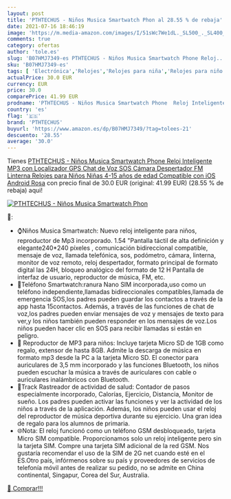 ```yaml
---
layout: post
title: 'PTHTECHUS - Niños Musica Smartwatch Phon al 28.55 % de rebaja'
date: 2021-07-16 18:46:19
image: 'https://m.media-amazon.com/images/I/51sWc7We1dL._SL500_._SL400_.jpg'
comments: true
category: ofertas
author: 'tole.es'
slug: 'B07HMJ7349-es PTHTECHUS - Niños Musica Smartwatch Phone Reloj...'
sku: 'B07HMJ7349-es'
tags: [ 'Electrónica','Relojes','Relojes para niña','Relojes para niño','Smartwatch Fashion para niñas','Smartwatch Fashion para niños','Smartwatches','Tecnología para vestir','android','pthtechus', ]
actualPrice: 30.0 EUR
currency: EUR
price: 30.0
comparePrice: 41.99 EUR
prodname: 'PTHTECHUS - Niños Musica Smartwatch Phone  Reloj Inteligente MP3 con Localizador GPS Chat de Voz SOS Cámara Despertador FM Linterna Relojes para Niños Niñas 4-15 años de edad Compatible con iOS Android  Rosa'
country: 'es'
flag: '🇪🇸'
brand: 'PTHTECHUS'
buyurl: 'https://www.amazon.es/dp/B07HMJ7349/?tag=tolees-21'
descuento: '28.55'
average: '30.0'
---
```


Tienes [PTHTECHUS - Niños Musica Smartwatch Phone  Reloj Inteligente MP3 con Localizador GPS Chat de Voz SOS Cámara Despertador FM Linterna Relojes para Niños Niñas 4-15 años de edad Compatible con iOS Android  Rosa](https://www.amazon.es/dp/B07HMJ7349/?tag=tolees-21) con precio final de  30.0 EUR (original: 41.99 EUR) (28.55 %  de rebaja) aqui!

[![PTHTECHUS - Niños Musica Smartwatch Phon](https://m.media-amazon.com/images/I/51sWc7We1dL._SL500_._SL400_.jpg)](https://www.amazon.es/dp/B07HMJ7349/?tag=tolees-21)

🔎:

- ⌚Niños Musica Smartwatch: Nuevo reloj inteligente para niños, reproductor de Mp3 incorporado. 1.54 "Pantalla táctil de alta definición y elegante240*240 píxeles , comunicación bidireccional compatible, mensaje de voz, llamada telefónica, sos, podómetro, cámara, linterna, monitor de voz remoto, reloj despertador, formato principal de formato digital las 24H, bloqueo analógico del formato de 12 H Pantalla de interfaz de usuario, reproductor de música, FM, etc.
- 📱Teléfono Smartwatch:ranura Nano SIM incorporada,uso como un teléfono independiente,llamadas bidireccionales compatibles,llamada de emergencia SOS,los padres pueden guardar los contactos a través de la app hasta 15contactos. Además, a través de las funciones de chat de voz,los padres pueden enviar mensajes de voz y mensajes de texto para ver,y los niños también pueden responder en los mensajes de voz.Los niños pueden hacer clic en SOS para recibir llamadas si están en peligro.
- 🎵 Reproductor de MP3 para niños: Incluye tarjeta Micro SD de 1GB como regalo, extensor de hasta 8GB. Admite la descarga de música en formato mp3 desde la PC a la tarjeta Micro SD. El conector para auriculares de 3,5 mm incorporado y las funciones Bluetooth, los niños pueden escuchar la música a través de auriculares con cable o auriculares inalámbricos con Bluetooth.
- 🏃Track Rastreador de actividad de salud: Contador de pasos especialmente incorporado, Calorías, Ejercicio, Distancia, Monitor de sueño. Los padres pueden activar las funciones y ver la actividad de los niños a través de la aplicación. Además, los niños pueden usar el reloj del reproductor de música deportiva durante su ejercicio. Una gran idea de regalo para los alumnos de primaria.
- 🌐Nota: El reloj funcionó como un teléfono GSM desbloqueado, tarjeta Micro SIM compatible. Proporcionamos solo un reloj inteligente pero sin la tarjeta SIM. Compre una tarjeta SIM adicional de la red GSM. Nos gustaría recomendar el uso de la SIM de 2G net cuando esté en el ES.Otro país, infórmenos sobre su país y proveedores de servicios de telefonía móvil antes de realizar su pedido, no se admite en China continental, Singapur, Corea del Sur, Australia.

[🛒 Comprar!!!](https://www.amazon.es/dp/B07HMJ7349/?tag=tolees-21)
